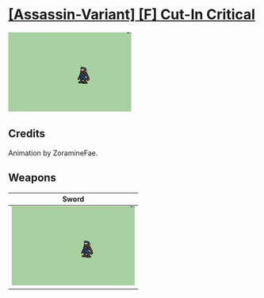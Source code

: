 # [\[Assassin-Variant\] \[F\] Cut-In Critical](./)

<img src="./1.%20Sword/Sword_000.png" alt="[Assassin-Variant] [F] Cut-In Critical standing" />

## Credits

Animation by ZoramineFae.

## Weapons


|Sword |
|  :---: |
| <img alt="Sword animation" src="./1.%20Sword/Sword.gif" /> |
